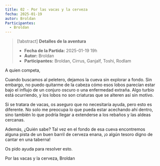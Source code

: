 ```yaml
---
title: 02 - Por las vacas y la cerveza
fecha: 2025-01-19
autor: Broldan
Participantes:
  - Broldan
---
```


>[!abstract] **Detalles de la aventura**
>  - **Fecha de la Partida:**  2025-01-19 19h
>  - **Autor:** Broldan
>  - **Participantes:** Broldan, Cirrus, Ganjalf, Toshi, Rodlam

A quien competa,

Cuando buscamos al peletero, dejamos la cueva sin explorar a fondo. Sin embargo, no puedo quitarme de la cabeza cómo esos lobos parecían estar bajo el influjo de un conjuro oscuro o una enfermedad extraña. Algo turbio está ocurriendo, y los lobos no son criaturas que se alteren así sin motivo.

Si se tratara de vacas, os aseguro que no necesitaría ayuda, pero esto es diferente. No solo me preocupa lo que pueda estar acechando ahí dentro, sino también lo que podría llegar a extenderse a los rebaños y las aldeas cercanas.

Además, ¿Quién sabe? Tal vez en el fondo de esa cueva encontremos alguna pista de un buen barril de cerveza enana, ¡o algún tesoro digno de cantar en una taberna!

Os pido ayuda para resolver esto.

Por las vacas y la cerveza,
Broldan